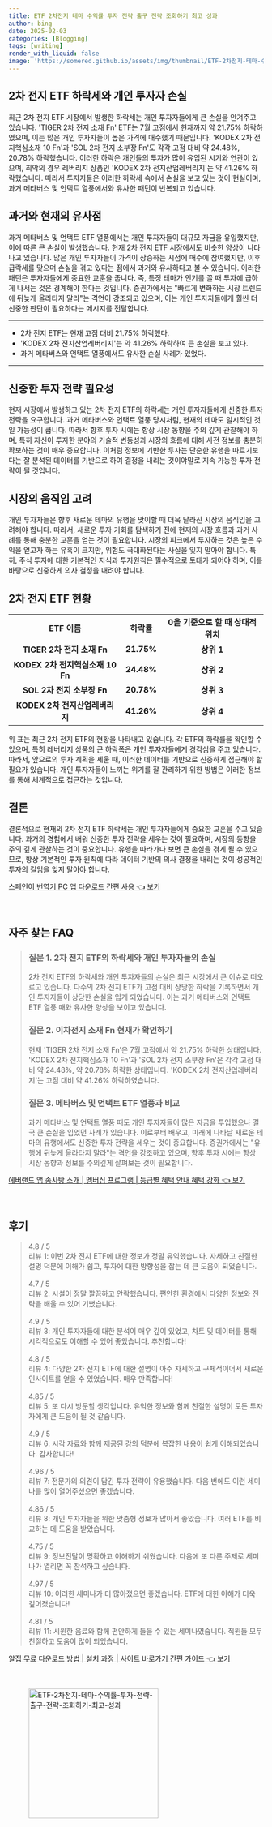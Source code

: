 ```yaml
---
title: ETF 2차전지 테마 수익률 투자 전략 출구 전략 조회하기 최고 성과
author: bing
date: 2025-02-03
categories: [Blogging]
tags: [writing]
render_with_liquid: false
image: 'https://somered.github.io/assets/img/thumbnail/ETF-2차전지-테마-수익률-투자-전략-출구-전략-조회하기-최고-성과.webp'
---
```



<h2 id='2차 전지 ETF 하락세와 개인 투자자 손실'>2차 전지 ETF 하락세와 개인 투자자 손실</h2>

<p>최근 2차 전지 ETF 시장에서 발생한 하락세는 개인 투자자들에게 큰 손실을 안겨주고 있습니다. 'TIGER 2차 전지 소재 Fn' ETF는 7월 고점에서 현재까지 약 21.75% 하락하였으며, 이는 많은 개인 투자자들이 높은 가격에 매수했기 때문입니다. 'KODEX 2차 전지핵심소재 10 Fn'과 'SOL 2차 전지 소부장 Fn'도 각각 고점 대비 약 24.48%, 20.78% 하락했습니다. 이러한 하락은 개인들의 투자가 많이 유입된 시기와 연관이 있으며, 최악의 경우 레버리지 상품인 'KODEX 2차 전지산업레버리지'는 약 41.26% 하락했습니다. 따라서 투자자들은 이러한 하락세 속에서 손실을 보고 있는 것이 현실이며, 과거 메타버스 및 언택트 열풍에서와 유사한 패턴이 반복되고 있습니다.</p>

<h2 id='과거와 현재의 유사점'>과거와 현재의 유사점</h2>

<p>과거 메타버스 및 언택트 ETF 열풍에서는 개인 투자자들이 대규모 자금을 유입했지만, 이에 따른 큰 손실이 발생했습니다. 현재 2차 전지 ETF 시장에서도 비슷한 양상이 나타나고 있습니다. 많은 개인 투자자들이 가격이 상승하는 시점에 매수에 참여했지만, 이후 급락세를 맞으며 손실을 겪고 있다는 점에서 과거와 유사하다고 볼 수 있습니다. 이러한 패턴은 투자자들에게 중요한 교훈을 줍니다. 즉, 특정 테마가 인기를 끌 때 투자에 급하게 나서는 것은 경계해야 한다는 것입니다. 증권가에서는 "빠르게 변화하는 시장 트렌드에 뒤늦게 올라타지 말라"는 격언이 강조되고 있으며, 이는 개인 투자자들에게 훨씬 더 신중한 판단이 필요하다는 메시지를 전달합니다.</p>

<hr />

<ul>
    <li>2차 전지 ETF는 현재 고점 대비 21.75% 하락했다.</li>
    <li>'KODEX 2차 전지산업레버리지'는 약 41.26% 하락하여 큰 손실을 보고 있다.</li>
    <li>과거 메타버스와 언택트 열풍에서도 유사한 손실 사례가 있었다.</li>
</ul>

<hr />

<h2 id='신중한 투자 전략 필요성'>신중한 투자 전략 필요성</h2>

<p>현재 시장에서 발생하고 있는 2차 전지 ETF의 하락세는 개인 투자자들에게 신중한 투자 전략을 요구합니다. 과거 메타버스와 언택트 열풍 당시처럼, 현재의 테마도 일시적인 것일 가능성이 큽니다. 따라서 향후 투자 시에는 항상 시장 동향을 주의 깊게 관찰해야 하며, 특히 자신이 투자한 분야의 기술적 변동성과 시장의 흐름에 대해 사전 정보를 충분히 확보하는 것이 매우 중요합니다. 이처럼 정보에 기반한 투자는 단순한 유행을 따르기보다는 잘 분석된 데이터를 기반으로 하여 결정을 내리는 것이야말로 지속 가능한 투자 전략이 될 것입니다.</p>

<h2 id='시장의 움직임 고려'>시장의 움직임 고려</h2>

<p>개인 투자자들은 향후 새로운 테마의 유행을 맞이할 때 더욱 달라진 시장의 움직임을 고려해야 합니다. 따라서, 새로운 투자 기회를 탐색하기 전에 현재의 시장 흐름과 과거 사례를 통해 충분한 교훈을 얻는 것이 필요합니다. 시장의 피크에서 투자하는 것은 높은 수익을 얻고자 하는 유혹이 크지만, 위험도 극대화된다는 사실을 잊지 말아야 합니다. 특히, 주식 투자에 대한 기본적인 지식과 투자원칙은 필수적으로 토대가 되어야 하며, 이를 바탕으로 신중하게 의사 결정을 내려야 합니다.</p>

<h2 id='2차 전지 ETF 현황'>2차 전지 ETF 현황</h2>

<table>
    <tr>
        <td style="text-align: center; height: 17px;"><b>ETF 이름</b></td>
        <td style="text-align: center; height: 17px;"><b>하락률</b></td>
        <td style="text-align: center; height: 17px;"><b>0을 기준으로 할 때 상대적 위치</b></td>
    </tr>
    <tr>
        <td style="text-align: center; height: 17px;"><b>TIGER 2차 전지 소재 Fn</b></td>
        <td style="text-align: center; height: 17px;"><b>21.75%</b></td>
        <td style="text-align: center; height: 17px;"><b>상위 1</b></td>
    </tr>
    <tr>
        <td style="text-align: center; height: 17px;"><b>KODEX 2차 전지핵심소재 10 Fn</b></td>
        <td style="text-align: center; height: 17px;"><b>24.48%</b></td>
        <td style="text-align: center; height: 17px;"><b>상위 2</b></td>
    </tr>
    <tr>
        <td style="text-align: center; height: 17px;"><b>SOL 2차 전지 소부장 Fn</b></td>
        <td style="text-align: center; height: 17px;"><b>20.78%</b></td>
        <td style="text-align: center; height: 17px;"><b>상위 3</b></td>
    </tr>
    <tr>
        <td style="text-align: center; height: 17px;"><b>KODEX 2차 전지산업레버리지</b></td>
        <td style="text-align: center; height: 17px;"><b>41.26%</b></td>
        <td style="text-align: center; height: 17px;"><b>상위 4</b></td>
    </tr>
</table>

<p>위 표는 최근 2차 전지 ETF의 현황을 나타내고 있습니다. 각 ETF의 하락률을 확인할 수 있으며, 특히 레버리지 상품의 큰 하락폭은 개인 투자자들에게 경각심을 주고 있습니다. 따라서, 앞으로의 투자 계획을 세울 때, 이러한 데이터를 기반으로 신중하게 접근해야 할 필요가 있습니다. 개인 투자자들이 느끼는 위기를 잘 관리하기 위한 방법은 이러한 정보를 통해 체계적으로 접근하는 것입니다.</p>

<h2 id='결론'>결론</h2>

<p>결론적으로 현재의 2차 전지 ETF 하락세는 개인 투자자들에게 중요한 교훈을 주고 있습니다. 과거의 경험에서 배워 신중한 투자 전략을 세우는 것이 필요하며, 시장의 동향을 주의 깊게 관찰하는 것이 중요합니다. 유행을 따라가다 보면 큰 손실을 겪게 될 수 있으므로, 항상 기본적인 투자 원칙에 따라 데이터 기반의 의사 결정을 내리는 것이 성공적인 투자의 길임을 잊지 말아야 합니다.</p>


<p><a class="click-button" title="스페인어 번역기 PC 앱 다운로드 간편 사용" href="https://somered.github.io/posts/%EC%8A%A4%ED%8E%98%EC%9D%B8%EC%96%B4-%EB%B2%88%EC%97%AD%EA%B8%B0-PC-%EC%95%B1-%EB%8B%A4%EC%9A%B4%EB%A1%9C%EB%93%9C-%EA%B0%84%ED%8E%B8-%EC%82%AC%EC%9A%A9/" rel="dofollow">스페인어 번역기 PC 앱 다운로드 간편 사용 👈 보기</a></p><br>
<h2 id='자주_찾는_FAQ'>자주 찾는 FAQ</h2>
<div itemscope="" itemtype="https://schema.org/FAQPage"> 
<blockquote> 
<div itemscope="" itemprop="mainEntity" itemtype="https://schema.org/Question"> 
<h3 itemprop="name">질문 1. 2차 전지 ETF의 하락세와 개인 투자자들의 손실</h3> 
<div itemscope="" itemprop="acceptedAnswer" itemtype="https://schema.org/Answer"> 
<span itemprop="text"> 
<p>2차 전지 ETF의 하락세와 개인 투자자들의 손실은 최근 시장에서 큰 이슈로 떠오르고 있습니다. 다수의 2차 전지 ETF가 고점 대비 상당한 하락을 기록하면서 개인 투자자들이 상당한 손실을 입게 되었습니다. 이는 과거 메타버스와 언택트 ETF 열풍 때와 유사한 양상을 보이고 있습니다.</p> 
</span> 
</div> 
</div> 

<div itemscope="" itemprop="mainEntity" itemtype="https://schema.org/Question"> 
<h3 itemprop="name">질문 2. 이차전지 소재 Fn 현재가 확인하기</h3> 
<div itemscope="" itemprop="acceptedAnswer" itemtype="https://schema.org/Answer"> 
<span itemprop="text"> 
<p>현재 'TIGER 2차 전지 소재 Fn'은 7월 고점에서 약 21.75% 하락한 상태입니다. 'KODEX 2차 전지핵심소재 10 Fn'과 'SOL 2차 전지 소부장 Fn'은 각각 고점 대비 약 24.48%, 약 20.78% 하락한 상태입니다. 'KODEX 2차 전지산업레버리지'는 고점 대비 약 41.26% 하락하였습니다.</p> 
</span> 
</div> 
</div> 

<div itemscope="" itemprop="mainEntity" itemtype="https://schema.org/Question"> 
<h3 itemprop="name">질문 3. 메타버스 및 언택트 ETF 열풍과 비교</h3> 
<div itemscope="" itemprop="acceptedAnswer" itemtype="https://schema.org/Answer"> 
<span itemprop="text"> 
<p>과거 메타버스 및 언택트 열풍 때도 개인 투자자들이 많은 자금을 투입했으나 결국 큰 손실을 입었던 사례가 있습니다. 이로부터 배우고, 미래에 나타날 새로운 테마의 유행에서도 신중한 투자 전략을 세우는 것이 중요합니다. 증권가에서는 "유행에 뒤늦게 올라타지 말라"는 격언을 강조하고 있으며, 향후 투자 시에는 항상 시장 동향과 정보를 주의깊게 살펴보는 것이 필요합니다.</p> 
</span> 
</div> 
</div> 
</blockquote> 
</div>
<p><a class="click-button" title="에버랜드 앱 솜사탕 소개 | 멤버십 프로그램 | 등급별 혜택 안내 혜택 강화" href="https://somered.github.io/posts/%EC%97%90%EB%B2%84%EB%9E%9C%EB%93%9C-%EC%95%B1-%EC%86%9C%EC%82%AC%ED%83%95-%EC%86%8C%EA%B0%9C-%EB%A9%A4%EB%B2%84%EC%8B%AD-%ED%94%84%EB%A1%9C%EA%B7%B8%EB%9E%A8-%EB%93%B1%EA%B8%89%EB%B3%84-%ED%98%9C%ED%83%9D-%EC%95%88%EB%82%B4-%ED%98%9C%ED%83%9D-%EA%B0%95%ED%99%94/" rel="dofollow">에버랜드 앱 솜사탕 소개 | 멤버십 프로그램 | 등급별 혜택 안내 혜택 강화 👈 보기</a></p><br>
<h2 id='후기'>후기</h2>
<div itemscope itemtype="https://schema.org/Product">
  <blockquote>
  <div itemprop="review" itemscope itemtype="https://schema.org/Review">
      <div itemprop="reviewRating" itemscope itemtype="https://schema.org/Rating"> <span itemprop="ratingValue">4.8</span> / <span itemprop="bestRating">5</span> </div>
      <span itemprop="reviewBody">리뷰 1: 이번 2차 전지 ETF에 대한 정보가 정말 유익했습니다. 자세하고 친절한 설명 덕분에 이해가 쉽고, 투자에 대한 방향성을 잡는 데 큰 도움이 되었습니다.</span>
  </div>
  <br>
  <div itemprop="review" itemscope itemtype="https://schema.org/Review">
      <div itemprop="reviewRating" itemscope itemtype="https://schema.org/Rating"> <span itemprop="ratingValue">4.7</span> / <span itemprop="bestRating">5</span> </div>
      <span itemprop="reviewBody">리뷰 2: 시설이 정말 깔끔하고 안락했습니다. 편안한 환경에서 다양한 정보와 전략을 배울 수 있어 기뻤습니다.</span>
  </div>
  <br>
  <div itemprop="review" itemscope itemtype="https://schema.org/Review">
      <div itemprop="reviewRating" itemscope itemtype="https://schema.org/Rating"> <span itemprop="ratingValue">4.9</span> / <span itemprop="bestRating">5</span> </div>
      <span itemprop="reviewBody">리뷰 3: 개인 투자자들에 대한 분석이 매우 깊이 있었고, 차트 및 데이터를 통해 시각적으로도 이해할 수 있어 좋았습니다. 추천합니다!</span>
  </div>
  <br>
  <div itemprop="review" itemscope itemtype="https://schema.org/Review">
      <div itemprop="reviewRating" itemscope itemtype="https://schema.org/Rating"> <span itemprop="ratingValue">4.8</span> / <span itemprop="bestRating">5</span> </div>
      <span itemprop="reviewBody">리뷰 4: 다양한 2차 전지 ETF에 대한 설명이 아주 자세하고 구체적이어서 새로운 인사이트를 얻을 수 있었습니다. 매우 만족합니다!</span>
  </div>
  <br>
  <div itemprop="review" itemscope itemtype="https://schema.org/Review">
      <div itemprop="reviewRating" itemscope itemtype="https://schema.org/Rating"> <span itemprop="ratingValue">4.85</span> / <span itemprop="bestRating">5</span> </div>
      <span itemprop="reviewBody">리뷰 5: 또 다시 방문할 생각입니다. 유익한 정보와 함께 친절한 설명이 모든 투자자에게 큰 도움이 될 것 같습니다.</span>
  </div>
  <br>
  <div itemprop="review" itemscope itemtype="https://schema.org/Review">
      <div itemprop="reviewRating" itemscope itemtype="https://schema.org/Rating"> <span itemprop="ratingValue">4.9</span> / <span itemprop="bestRating">5</span> </div>
      <span itemprop="reviewBody">리뷰 6: 시각 자료와 함께 제공된 강의 덕분에 복잡한 내용이 쉽게 이해되었습니다. 감사합니다!</span>
  </div>
  <br>
  <div itemprop="review" itemscope itemtype="https://schema.org/Review">
      <div itemprop="reviewRating" itemscope itemtype="https://schema.org/Rating"> <span itemprop="ratingValue">4.96</span> / <span itemprop="bestRating">5</span> </div>
      <span itemprop="reviewBody">리뷰 7: 전문가의 의견이 담긴 투자 전략이 유용했습니다. 다음 번에도 이런 세미나를 많이 열어주셨으면 좋겠습니다.</span>
  </div>
  <br>
  <div itemprop="review" itemscope itemtype="https://schema.org/Review">
      <div itemprop="reviewRating" itemscope itemtype="https://schema.org/Rating"> <span itemprop="ratingValue">4.86</span> / <span itemprop="bestRating">5</span> </div>
      <span itemprop="reviewBody">리뷰 8: 개인 투자자들을 위한 맞춤형 정보가 많아서 좋았습니다. 여러 ETF를 비교하는 데 도움을 받았습니다.</span>
  </div>
  <br>
  <div itemprop="review" itemscope itemtype="https://schema.org/Review">
      <div itemprop="reviewRating" itemscope itemtype="https://schema.org/Rating"> <span itemprop="ratingValue">4.75</span> / <span itemprop="bestRating">5</span> </div>
      <span itemprop="reviewBody">리뷰 9: 정보전달이 명확하고 이해하기 쉬웠습니다. 다음에 또 다른 주제로 세미나가 열리면 꼭 참석하고 싶습니다.</span>
  </div>
  <br>
  <div itemprop="review" itemscope itemtype="https://schema.org/Review">
      <div itemprop="reviewRating" itemscope itemtype="https://schema.org/Rating"> <span itemprop="ratingValue">4.97</span> / <span itemprop="bestRating">5</span> </div>
      <span itemprop="reviewBody">리뷰 10: 이러한 세미나가 더 많아졌으면 좋겠습니다. ETF에 대한 이해가 더욱 깊어졌습니다!</span>
  </div>
  <br>
  <div itemprop="review" itemscope itemtype="https://schema.org/Review">
      <div itemprop="reviewRating" itemscope itemtype="https://schema.org/Rating"> <span itemprop="ratingValue">4.81</span> / <span itemprop="bestRating">5</span> </div>
      <span itemprop="reviewBody">리뷰 11: 시원한 음료와 함께 편안하게 들을 수 있는 세미나였습니다. 직원들 모두 친절하고 도움이 많이 되었습니다.</span>
  </div>
  </blockquote>
</div>
<p><a class="click-button" title="알집 무료 다운로드 방법 | 설치 과정 | 사이트 바로가기 간편 가이드" href="https://somered.github.io/posts/%EC%95%8C%EC%A7%91-%EB%AC%B4%EB%A3%8C-%EB%8B%A4%EC%9A%B4%EB%A1%9C%EB%93%9C-%EB%B0%A9%EB%B2%95-%EC%84%A4%EC%B9%98-%EA%B3%BC%EC%A0%95-%EC%82%AC%EC%9D%B4%ED%8A%B8-%EB%B0%94%EB%A1%9C%EA%B0%80%EA%B8%B0-%EA%B0%84%ED%8E%B8-%EA%B0%80%EC%9D%B4%EB%93%9C/" rel="dofollow">알집 무료 다운로드 방법 | 설치 과정 | 사이트 바로가기 간편 가이드 👈 보기</a></p><br>
<figure class="image"><img src="https://somered.github.io/assets/img/thumbnail/ETF-2차전지-테마-수익률-투자-전략-출구-전략-조회하기-최고-성과.webp" alt="ETF-2차전지-테마-수익률-투자-전략-출구-전략-조회하기-최고-성과" width="256" height="256"></figure>